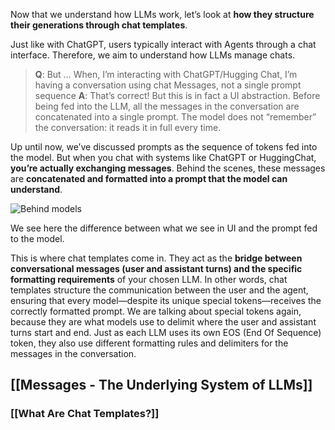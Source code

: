 Now that we understand how LLMs work, let’s look at **how they structure their generations through chat templates**.

Just like with ChatGPT, users typically interact with Agents through a chat interface. Therefore, we aim to understand how LLMs manage chats.

> **Q**: But … When, I’m interacting with ChatGPT/Hugging Chat, I’m having a conversation using chat Messages, not a single prompt sequence
> **A**: That’s correct! But this is in fact a UI abstraction. Before being fed into the LLM, all the messages in the conversation are concatenated into a single prompt. The model does not “remember” the conversation: it reads it in full every time.

Up until now, we’ve discussed prompts as the sequence of tokens fed into the model. But when you chat with systems like ChatGPT or HuggingChat, **you’re actually exchanging messages**. Behind the scenes, these messages are **concatenated and formatted into a prompt that the model can understand**.

![Behind models](https://huggingface.co/datasets/agents-course/course-images/resolve/main/en/unit1/assistant.jpg)

We see here the difference between what we see in UI and the prompt fed to the model.

This is where chat templates come in. They act as the **bridge between conversational messages (user and assistant turns) and the specific formatting requirements** of your chosen LLM. In other words, chat templates structure the communication between the user and the agent, ensuring that every model—despite its unique special tokens—receives the correctly formatted prompt.
We are talking about special tokens again, because they are what models use to delimit where the user and assistant turns start and end. Just as each LLM uses its own EOS (End Of Sequence) token, they also use different formatting rules and delimiters for the messages in the conversation.

## [[Messages - The Underlying System of LLMs]]

### [[What Are Chat Templates?]]




